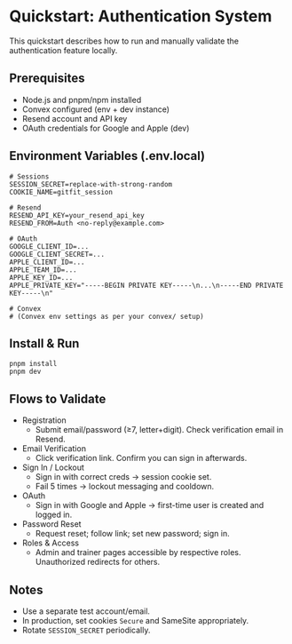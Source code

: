 # Quickstart: Authentication System

This quickstart describes how to run and manually validate the authentication feature locally.

## Prerequisites
- Node.js and pnpm/npm installed
- Convex configured (env + dev instance)
- Resend account and API key
- OAuth credentials for Google and Apple (dev)

## Environment Variables (.env.local)
```
# Sessions
SESSION_SECRET=replace-with-strong-random
COOKIE_NAME=gitfit_session

# Resend
RESEND_API_KEY=your_resend_api_key
RESEND_FROM=Auth <no-reply@example.com>

# OAuth
GOOGLE_CLIENT_ID=...
GOOGLE_CLIENT_SECRET=...
APPLE_CLIENT_ID=...
APPLE_TEAM_ID=...
APPLE_KEY_ID=...
APPLE_PRIVATE_KEY="-----BEGIN PRIVATE KEY-----\n...\n-----END PRIVATE KEY-----\n"

# Convex
# (Convex env settings as per your convex/ setup)
```

## Install & Run
```
pnpm install
pnpm dev
```

## Flows to Validate
- Registration
  - Submit email/password (≥7, letter+digit). Check verification email in Resend.
- Email Verification
  - Click verification link. Confirm you can sign in afterwards.
- Sign In / Lockout
  - Sign in with correct creds → session cookie set.
  - Fail 5 times → lockout messaging and cooldown.
- OAuth
  - Sign in with Google and Apple → first-time user is created and logged in.
- Password Reset
  - Request reset; follow link; set new password; sign in.
- Roles & Access
  - Admin and trainer pages accessible by respective roles. Unauthorized redirects for others.

## Notes
- Use a separate test account/email.
- In production, set cookies `Secure` and SameSite appropriately.
- Rotate `SESSION_SECRET` periodically.

